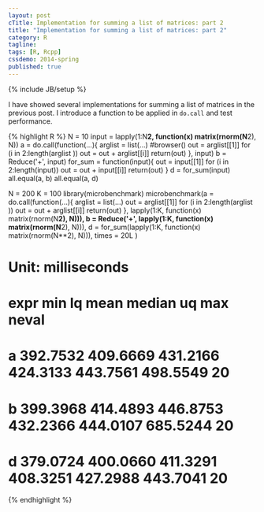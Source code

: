 ```yaml
---
layout: post
cTitle: Implementation for summing a list of matrices: part 2
title: "Implementation for summing a list of matrices: part 2"
category: R
tagline:
tags: [R, Rcpp]
cssdemo: 2014-spring
published: true
---
```

{% include JB/setup %}

I have showed several implementations for summing a list of matrices in the previous post. I introduce a function to be applied in `do.call` and test performance.

<!-- more -->

{% highlight R %}
N = 10
input = lapply(1:N**2, function(x) matrix(rnorm(N**2), N))
a = do.call(function(...){
  arglist = list(...)
  #browser()
  out = arglist[[1]]
  for (i in 2:length(arglist ))
    out = out + arglist[[i]]
  return(out)
}, input)
b = Reduce('+', input)
for_sum = function(input){
  out = input[[1]]
  for (i in 2:length(input))
    out = out + input[[i]]
  return(out)
}
d = for_sum(input)
all.equal(a, b)
all.equal(a, d)

N = 200
K = 100
library(microbenchmark)
microbenchmark(a = do.call(function(...){
  arglist = list(...)
  out = arglist[[1]]
  for (i in 2:length(arglist ))
    out = out + arglist[[i]]
  return(out)
  }, lapply(1:K, function(x) matrix(rnorm(N**2), N))),
  b = Reduce('+', lapply(1:K, function(x) matrix(rnorm(N**2), N))),
  d = for_sum(lapply(1:K, function(x) matrix(rnorm(N**2), N))),
  times = 20L
)
# Unit: milliseconds
#  expr      min       lq     mean   median       uq      max neval
#     a 392.7532 409.6669 431.2166 424.3133 443.7561 498.5549    20
#     b 399.3968 414.4893 446.8753 432.2366 444.0107 685.5244    20
#     d 379.0724 400.0660 411.3291 408.3251 427.2988 443.7041    20
{% endhighlight %}
